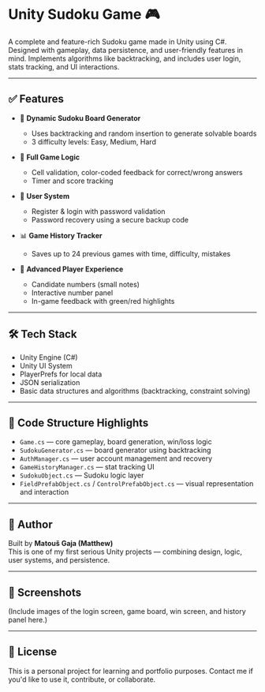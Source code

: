# Unity Sudoku Game 🎮

A complete and feature-rich Sudoku game made in Unity using C#. Designed with gameplay, data persistence, and user-friendly features in mind. Implements algorithms like backtracking, and includes user login, stats tracking, and UI interactions.

---

## ✅ Features

- 🎲 **Dynamic Sudoku Board Generator**
  - Uses backtracking and random insertion to generate solvable boards
  - 3 difficulty levels: Easy, Medium, Hard

- 🧠 **Full Game Logic**
  - Cell validation, color-coded feedback for correct/wrong answers
  - Timer and score tracking

- 🔐 **User System**
  - Register & login with password validation
  - Password recovery using a secure backup code

- 📊 **Game History Tracker**
  - Saves up to 24 previous games with time, difficulty, mistakes

- 🔢 **Advanced Player Experience**
  - Candidate numbers (small notes)
  - Interactive number panel
  - In-game feedback with green/red highlights

---

## 🛠️ Tech Stack

- Unity Engine (C#)
- Unity UI System
- PlayerPrefs for local data
- JSON serialization
- Basic data structures and algorithms (backtracking, constraint solving)

---

## 📂 Code Structure Highlights

- `Game.cs` — core gameplay, board generation, win/loss logic
- `SudokuGenerator.cs` — board generator using backtracking
- `AuthManager.cs` — user account management and recovery
- `GameHistoryManager.cs` — stat tracking UI
- `SudokuObject.cs` — Sudoku logic layer
- `FieldPrefabObject.cs` / `ControlPrefabObject.cs` — visual representation and interaction

---

## 🧑 Author

Built by **Matouš Gaja (Matthew)**  
This is one of my first serious Unity projects — combining design, logic, user systems, and persistence.

---

## 🧪 Screenshots
(Include images of the login screen, game board, win screen, and history panel here.)

---

## 📝 License

This is a personal project for learning and portfolio purposes. Contact me if you'd like to use it, contribute, or collaborate.

